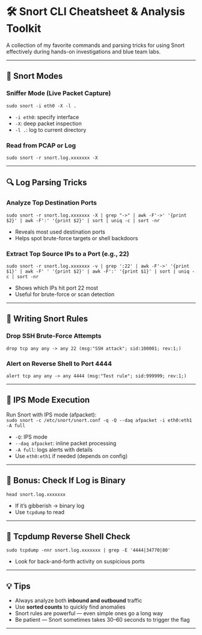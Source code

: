 # 🛠️ Snort CLI Cheatsheet & Analysis Toolkit

A collection of my favorite commands and parsing tricks for using Snort effectively during hands-on investigations and blue team labs.

---

## 🐍 Snort Modes

### Sniffer Mode (Live Packet Capture)  
`sudo snort -i eth0 -X -l .`  
- `-i eth0`: specify interface  
- `-X`: deep packet inspection  
- `-l .`: log to current directory

### Read from PCAP or Log  
`sudo snort -r snort.log.xxxxxxx -X`

---

## 🔍 Log Parsing Tricks

### Analyze Top Destination Ports  
`sudo snort -r snort.log.xxxxxxx -X | grep "->" | awk -F'->' '{print $2}' | awk -F':' '{print $2}' | sort | uniq -c | sort -nr`  
- Reveals most used destination ports  
- Helps spot brute-force targets or shell backdoors

### Extract Top Source IPs to a Port (e.g., 22)  
`sudo snort -r snort.log.xxxxxxx -v | grep ':22' | awk -F'->' '{print $1}' | awk -F' ' '{print $2}' | awk -F':' '{print $1}' | sort | uniq -c | sort -nr`  
- Shows which IPs hit port 22 most  
- Useful for brute-force or scan detection

---

## 📜 Writing Snort Rules

### Drop SSH Brute-Force Attempts  
`drop tcp any any -> any 22 (msg:"SSH attack"; sid:100001; rev:1;)`

### Alert on Reverse Shell to Port 4444  
`alert tcp any any -> any 4444 (msg:"Test rule"; sid:999999; rev:1;)`

---

## 🚀 IPS Mode Execution

Run Snort with IPS mode (afpacket):  
`sudo snort -c /etc/snort/snort.conf -q -Q --daq afpacket -i eth0:eth1 -A full`

- `-Q`: IPS mode  
- `--daq afpacket`: inline packet processing  
- `-A full`: logs alerts with details  
- Use `eth0:eth1` if needed (depends on config)

---

## 🧪 Bonus: Check If Log is Binary  
`head snort.log.xxxxxxx`  
- If it’s gibberish → binary log  
- Use `tcpdump` to read

---

## 🐚 Tcpdump Reverse Shell Check  
`sudo tcpdump -nnr snort.log.xxxxxxx | grep -E '4444|34770|80'`  
- Look for back-and-forth activity on suspicious ports

---

## 💡 Tips

- Always analyze both **inbound and outbound** traffic  
- Use **sorted counts** to quickly find anomalies  
- Snort rules are powerful — even simple ones go a long way  
- Be patient — Snort sometimes takes 30–60 seconds to trigger the flag

---


